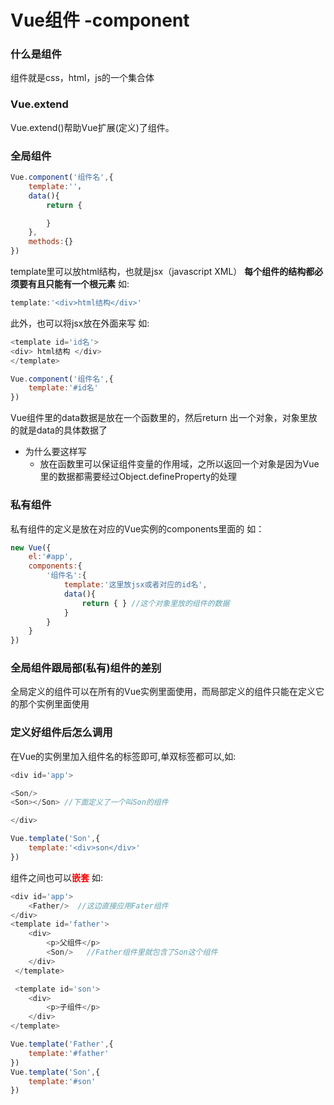 # Vue组件 -component

### 什么是组件

组件就是css，html，js的一个集合体

### Vue.extend

Vue.extend()帮助Vue扩展(定义)了组件。

### 全局组件
```js
Vue.component('组件名',{
    template:''，
    data(){
        return {

        }
    },
    methods:{}
})
```
template里可以放html结构，也就是jsx（javascript XML） 
**每个组件的结构都必须要有且只能有一个根元素**
如:
```js
template:'<div>html结构</div>'
```
此外，也可以将jsx放在外面来写
如:
```js
<template id='id名'>
<div> html结构 </div>
</template>

Vue.component('组件名',{
    template:'#id名'
})

```


Vue组件里的data数据是放在一个函数里的，然后return 出一个对象，对象里放的就是data的具体数据了

- 为什么要这样写
    - 放在函数里可以保证组件变量的作用域，之所以返回一个对象是因为Vue里的数据都需要经过Object.defineProperty的处理

### 私有组件

私有组件的定义是放在对应的Vue实例的components里面的
如：
```js
new Vue({
    el:'#app',
    components:{
        '组件名':{
            template:'这里放jsx或者对应的id名',
            data(){
                return { } //这个对象里放的组件的数据
            }
        }
    }
})
```
### 全局组件跟局部(私有)组件的差别

全局定义的组件可以在所有的Vue实例里面使用，而局部定义的组件只能在定义它的那个实例里面使用

### 定义好组件后怎么调用

在Vue的实例里加入组件名的标签即可,单双标签都可以,如:
```js
<div id='app'>

<Son/>
<Son></Son> //下面定义了一个叫Son的组件

</div>

Vue.template('Son',{
    template:'<div>son</div>'
})
```
组件之间也可以<font color='red'>**嵌套**</font>
如:
```js
<div id='app'>
    <Father/>  //这边直接应用Fater组件
</div>
<template id='father'>
    <div> 
        <p>父组件</p>
        <Son/>   //Father组件里就包含了Son这个组件
    </div>
 </template>

 <template id='son'>
    <div> 
        <p>子组件</p>
    </div>
</template>

Vue.template('Father',{
    template:'#father'
})
Vue.template('Son',{
    template:'#son'
})
```

